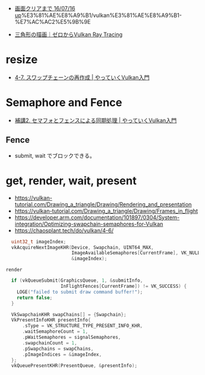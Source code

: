 - [画面クリアまで 16/07/16 up](https://sites.google.com/site/monshonosuana/vulkan)%E3%81%AE%E8%A9%B1/vulkan%E3%81%AE%E8%A9%B1-%E7%AC%AC2%E5%9B%9E

- [三角形の描画｜ゼロからVulkan Ray Tracing](https://zenn.dev/nishiki/books/f468197dca2dd8/viewer/chapter13)

# resize

- [4-7. スワップチェーンの再作成 | やっていくVulkan入門](https://chaosplant.tech/do/vulkan/4-7/)

# Semaphore and Fence

- [補講2. セマフォとフェンスによる同期処理 | やっていくVulkan入門](https://chaosplant.tech/do/vulkan/ex2/)

## Fence

- submit, wait でブロックできる。

# get, render, wait, present

- https://vulkan-tutorial.com/Drawing_a_triangle/Drawing/Rendering_and_presentation
- https://vulkan-tutorial.com/Drawing_a_triangle/Drawing/Frames_in_flight
- https://developer.arm.com/documentation/101897/0304/System-integration/Optimizing-swapchain-semaphores-for-Vulkan
- https://chaosplant.tech/do/vulkan/4-6/

```cpp
  uint32_t imageIndex;
  vkAcquireNextImageKHR(Device, Swapchain, UINT64_MAX,
                        ImageAvailableSemaphores[CurrentFrame], VK_NULL_HANDLE,
                        &imageIndex);
```

`render`

```cpp
  if (vkQueueSubmit(GraphicsQueue, 1, &submitInfo,
                    InFlightFences[CurrentFrame]) != VK_SUCCESS) {
    LOGE("failed to submit draw command buffer!");
    return false;
  }
```
```cpp
  VkSwapchainKHR swapChains[] = {Swapchain};
  VkPresentInfoKHR presentInfo{
      .sType = VK_STRUCTURE_TYPE_PRESENT_INFO_KHR,
      .waitSemaphoreCount = 1,
      .pWaitSemaphores = signalSemaphores,
      .swapchainCount = 1,
      .pSwapchains = swapChains,
      .pImageIndices = &imageIndex,
  };
  vkQueuePresentKHR(PresentQueue, &presentInfo);
```

